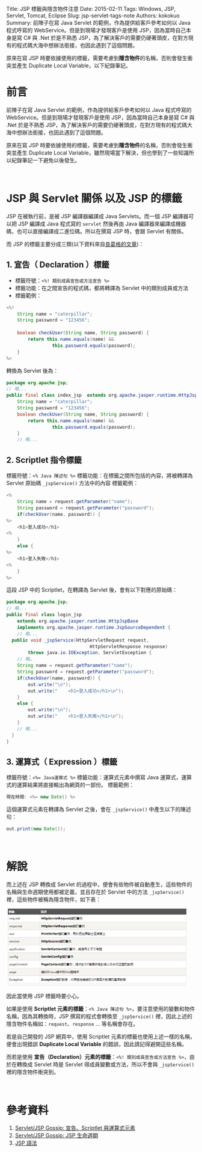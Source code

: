 Title: JSP 標籤與隱含物件注意
Date: 2015-02-11
Tags: Windows, JSP, Servlet, Tomcat, Eclipse
Slug: jsp-servlet-tags-note
Authors: kokokuo
Summary: 前陣子在寫 Java Servlet 的範例，作為提供給客戶參考如何以 Java 程式呼寫的 WebService。但是到現場才發現客戶是使用 JSP，因為當時自己本身是寫 C# 與 .Net 於是不熟悉 JSP，為了解決客戶的需要仍硬著頭皮，在對方現有的程式碼大海中想辦法銜接，也因此遇到了這個問題。

原來在寫 JSP 時要依據使用的標籤，需要考慮到**隱含物件**的名稱，否則會發生衝突並產生 Duplicate Local Variable，以下紀錄筆記。


# 前言
前陣子在寫 Java Servlet 的範例，作為提供給客戶參考如何以 Java 程式呼寫的 WebService。但是到現場才發現客戶是使用 JSP，因為當時自己本身是寫 C# 與 .Net 於是不熟悉 JSP，為了解決客戶的需要仍硬著頭皮，在對方現有的程式碼大海中想辦法銜接，也因此遇到了這個問題。

原來在寫 JSP 時要依據使用的標籤，需要考慮到**隱含物件**的名稱，否則會發生衝突並產生 Duplicate Local Variable，雖然現場當下解決，但也學到了一些知識所以紀錄筆記一下避免以後發生。

<br/>

# JSP 與 Servlet 關係 以及 JSP 的標籤
JSP 在被執行前，是被 JSP 編譯器編譯成 Java Servlets。而一個 JSP 編譯器可以把 JSP 編譯成 Java 程式寫的 `servlet` 然後再由 Java 編譯器來編譯成機器碼，也可以直接編譯成二進位碼。所以在撰寫 JSP 時，會跟 Servlet 有關係。

而 JSP 的標籤主要分成三類(以下資料來自[良葛格的文章](https://openhome.cc/Gossip/ServletJSP/DeclarationScriptletExpression.html))：

## 1. 宣告（ Declaration ）標籤

- 標籤符號：`<%! 類別成員宣告或方法宣告 %>`
- 標籤功能：在之間宣告的程式碼，都將轉譯為 Servlet 中的類別成員或方法
- 標籤範例：

```java
<%!
    String name = "caterpillar";
    String password = "123456";
 
    boolean checkUser(String name, String password) {
        return this.name.equals(name) && 
                 this.password.equals(password);    
    }
%>
```

轉換為 Servlet 後為：

```java
package org.apache.jsp;
// 略...
public final class index_jsp  extends org.apache.jasper.runtime.HttpJspBase implements org.apache.jasper.runtime.JspSourceDependent {
    String name = "caterpillar";
    String password = "123456";
    boolean checkUser(String name, String password) {
        return this.name.equals(name) && 
                 this.password.equals(password);
    }
    // 略...
```

## 2. Scriptlet 指令標籤
標籤符號：`<% Java 陳述句 %>`
標籤功能：在標籤之間所包括的內容，將被轉譯為 Servlet 原始碼 `_jspService()` 方法中的內容
標籤範例：

```java
<%
    String name = request.getParameter("name");
    String password = request.getParameter("password");
    if(checkUser(name, password)) {
%>
    <h1>登入成功</h1>
<%
    }
    else {
%>
    <h1>登入失敗</h1>
<%
    }
%>
```

這段 JSP 中的 Scriptlet，在轉譯為 Servlet 後，會有以下對應的原始碼：

```java
package org.apache.jsp;
// 略...
public final class login_jsp 
    extends org.apache.jasper.runtime.HttpJspBase
    implements org.apache.jasper.runtime.JspSourceDependent {
    // 略...
  public void _jspService(HttpServletRequest request, 
                               HttpServletResponse response)
        throws java.io.IOException, ServletException {
    // 略…
    String name = request.getParameter("name");
    String password = request.getParameter("password");
    if(checkUser(name, password)) {
        out.write("\n");
        out.write("    <h1>登入成功</h1>\n");
    }
    else {
        out.write("\n");
        out.write("    <h1>登入失敗</h1>\n");
    }
    // 略...
  }
}
```

## 3. 運算式（ Expression ）標籤
標籤符號：`<%= Java運算式 %>`
標籤功能：運算式元素中撰寫 Java 運算式，運算式的運算結果將直接輸出為網頁的一部份。
標籤範例：

```java
現在時間: <%= new Date() %>
```

這個運算式元素在轉譯為 Servlet 之後，會在 `_jspService()` 中產生以下的陳述句：

```java
out.print(new Date());
```

<br/>

# 解說
而上述在 JSP 轉換成 Servlet 的過程中，便會有些物件被自動產生，這些物件的名稱與生命週期使用都被定義，並且存在於 Servlet 中的方法 `_jspService()` 裡，這些物件被稱為隱含物件，如下表：

<img src="../images/20180211-jsp-servlet-tags-note/JSP-implict-object.png" alt="JSP-implict-object" width="480px"/>

因此當使用 JSP 標籤時要小心。

如果是使用 **Scriptlet 元素的標籤**：`<% Java 陳述句 %>`，要注意使用的變數和物件名稱，因為其轉換時，JSP 撰寫的程式會轉換至 `_jspService()` 裡，因此上述的隱含物件名稱如：`request`、`response` ... 等名稱會存在。

若是自己開發的 JSP 網頁中，使用 Scriptlet 元素的標籤也使用上述一樣的名稱，便會出現錯誤 **Duplicate Local Variable** 的錯誤，因此請記得避開這些名稱。

而若是使用 **宣告（Declaration）元素的標籤**：`<%! 類別成員宣告或方法宣告 %>`，由於在轉換成 Servlet 時是 Servlet 得成員變數或方法，所以不會與 `_jspService()` 裡的隱含物件衝突到。

<br/>

# 參考資料
1. [Servlet/JSP Gossip: 宣告、Scriptlet 與運算式元素](http://openhome.cc/Gossip/ServletJSP/DeclarationScriptletExpression.html)
2. [Servlet/JSP Gossip: JSP 生命週期](http://openhome.cc/Gossip/ServletJSP/JSPLifeCycle.html)
3. [JSP 語法](http://www.w3cschool.cc/jsp/jsp-syntax.html)
